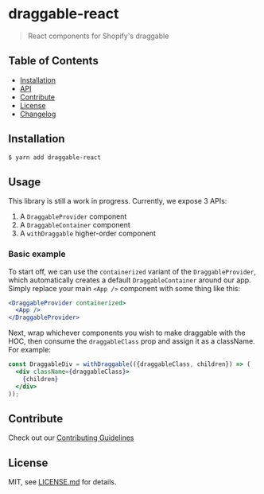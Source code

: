 # draggable-react
> React components for Shopify's draggable

## Table of Contents

  - [Installation](#installation)
  - [API](#api-reference)
  - [Contribute](#contribute)
  - [License](#license)
  - [Changelog](http://github.com/Omniroot/draggable-react/blob/master/CHANGELOG.md)

## Installation

```bash
$ yarn add draggable-react
```

## Usage

This library is still a work in progress. Currently, we expose 3 APIs:
1. A `DraggableProvider` component
2. A `DraggableContainer` component
3. A `withDraggable` higher-order component

### Basic example
To start off, we can use the `containerized` variant of the `DraggableProvider`,
which automatically creates a default `DraggableContainer` around our app.
Simply replace your main `<App />` component with some thing like this:

```jsx
<DraggableProvider containerized>
  <App />
</DraggableProvider> 
```

Next, wrap whichever components you wish to make draggable with the HOC,
then consume the `draggableClass` prop and assign it as a className. For example:

```jsx
const DraggableDiv = withDraggable(({draggableClass, children}) => (
  <div className={draggableClass}>
    {children}
  </div>
));
```

## Contribute

Check out our [Contributing Guidelines](http://github.com/Omniroot/draggable-react/blob/master/CONTRIBUTING.md)

## License

MIT, see [LICENSE.md](http://github.com/Omniroot/draggable-react/blob/master/LICENSE.md) for details.
